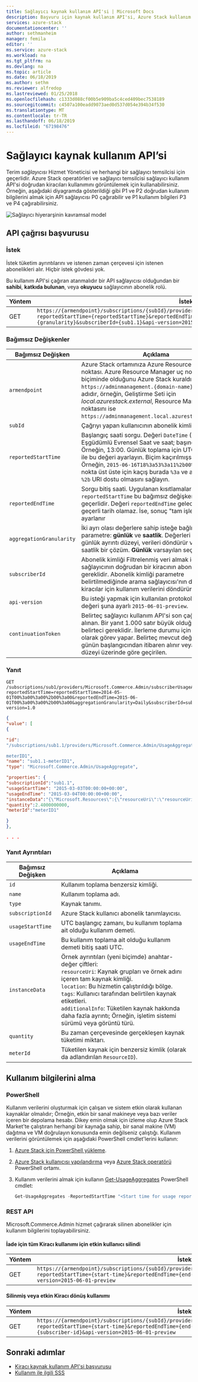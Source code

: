 ```yaml
---
title: Sağlayıcı kaynak kullanım API'si | Microsoft Docs
description: Başvuru için kaynak kullanım API'si, Azure Stack kullanım bilgilerini alır.
services: azure-stack
documentationcenter: ''
author: sethmanheim
manager: femila
editor: ''
ms.service: azure-stack
ms.workload: na
ms.tgt_pltfrm: na
ms.devlang: na
ms.topic: article
ms.date: 06/18/2019
ms.author: sethm
ms.reviewer: alfredop
ms.lastreviewed: 01/25/2018
ms.openlocfilehash: c1333d088cf00b5e909ba5c4ced409bec7538189
ms.sourcegitcommit: c4507a100eadd9073aed0d537d054e394b34f530
ms.translationtype: MT
ms.contentlocale: tr-TR
ms.lasthandoff: 06/18/2019
ms.locfileid: "67198476"
---
```

# <a name="provider-resource-usage-api"></a>Sağlayıcı kaynak kullanım API’si

Terim *sağlayıcısı* Hizmet Yöneticisi ve herhangi bir sağlayıcı temsilcisi için geçerlidir. Azure Stack operatörleri ve sağlayıcı temsilcisi sağlayıcı kullanım API'si doğrudan kiracıları kullanımını görüntülemek için kullanabilirsiniz. Örneğin, aşağıdaki diyagramda gösterildiği gibi P1 ve P2 doğrudan kullanım bilgilerini almak için API sağlayıcısı P0 çağırabilir ve P1 kullanım bilgileri P3 ve P4 çağırabilirsiniz.

![Sağlayıcı hiyerarşinin kavramsal model](media/azure-stack-provider-resource-api/image1.png)

## <a name="api-call-reference"></a>API çağrısı başvurusu

### <a name="request"></a>İstek

İstek tüketim ayrıntılarını ve istenen zaman çerçevesi için istenen abonelikleri alır. Hiçbir istek gövdesi yok.

Bu kullanım API'si çağıran atanmalıdır bir API sağlayıcısı olduğundan bir **sahibi**, **katkıda bulunan**, veya **okuyucu** sağlayıcının abonelik rolü.

| Yöntem | İstek URI'si |
| --- | --- |
| GET |`https://{armendpoint}/subscriptions/{subId}/providers/Microsoft.Commerce.Admin/subscriberUsageAggregates?reportedStartTime={reportedStartTime}&reportedEndTime={reportedEndTime}&aggregationGranularity={granularity}&subscriberId={sub1.1}&api-version=2015-06-01-preview&continuationToken={token-value}` |

### <a name="arguments"></a>Bağımsız Değişkenler

| Bağımsız Değişken | Açıklama |
| --- | --- |
| `armendpoint` |Azure Stack ortamınıza Azure Resource Manager uç noktası. Azure Resource Manager uç nokta adı biçiminde olduğunu Azure Stack kuraldır `https://adminmanagement.{domain-name}`. Etki alanı adıdır, örneğin, Geliştirme Seti için *local.azurestack.external*, Resource Manager uç noktasını ise `https://adminmanagement.local.azurestack.external`. |
| `subId` |Çağrıyı yapan kullanıcının abonelik kimliği. |
| `reportedStartTime` |Başlangıç saati sorgu. Değeri `DateTime` (UTC) Eşgüdümlü Evrensel Saat ve saat; başında olmalıdır. Örneğin, 13:00. Günlük toplama için UTC gece yarısı ile bu değeri ayarlayın. Biçim kaçırılmışsa ISO 8601; Örneğin, `2015-06-16T18%3a53%3a11%2b00%3a00Z`, iki nokta üst üste için kaçış burada `%3a` ve artı için kaçış `%2b` URI dostu olmasını sağlayın. |
| `reportedEndTime` |Sorgu bitiş saati. Uygulanan kısıtlamaları `reportedStartTime` bu bağımsız değişken için de geçerlidir. Değeri `reportedEndTime` gelecekte ya da geçerli tarih olamaz. İse, sonuç "tam işleme yok." ayarlanır |
| `aggregationGranularity` |İki ayrı olası değerlere sahip isteğe bağlı bir parametre: **günlük** ve **saatlik**. Değerleri Öner gibi günlük ayrıntı düzeyi, verileri döndürür ve diğeri ise saatlik bir çözüm. **Günlük** varsayılan seçenektir. |
| `subscriberId` |Abonelik kimliği Filtrelenmiş veri almak için sağlayıcının doğrudan bir kiracının abonelik kimliği gereklidir. Abonelik kimliği parametre belirtilmediğinde arama sağlayıcısı'nın doğrudan kiracılar için kullanım verilerini döndürür. |
| `api-version` |Bu isteği yapmak için kullanılan protokol sürümü. Bu değeri şuna ayarlı `2015-06-01-preview`. |
| `continuationToken` |Belirteç sağlayıcı kullanım API'si son çağrısından alınan. Bir yanıt 1.000 satır büyük olduğunda bu belirteci gereklidir. İlerleme durumu için bir yer işareti olarak görev yapar. Belirteç mevcut değilse, verileri günün başlangıcından itibaren alınır veya saat ayrıntı düzeyi üzerinde göre geçirilen. |

### <a name="response"></a>Yanıt

```http
GET
/subscriptions/sub1/providers/Microsoft.Commerce.Admin/subscriberUsageAggregates?reportedStartTime=reportedStartTime=2014-05-01T00%3a00%3a00%2b00%3a00&reportedEndTime=2015-06-01T00%3a00%3a00%2b00%3a00&aggregationGranularity=Daily&subscriberId=sub1.1&api-version=1.0
```

```json
{
"value": [
{

"id":
"/subscriptions/sub1.1/providers/Microsoft.Commerce.Admin/UsageAggregate/sub1.1-

meterID1",
"name": "sub1.1-meterID1",
"type": "Microsoft.Commerce.Admin/UsageAggregate",

"properties": {
"subscriptionId":"sub1.1",
"usageStartTime": "2015-03-03T00:00:00+00:00",
"usageEndTime": "2015-03-04T00:00:00+00:00",
"instanceData":"{\"Microsoft.Resources\":{\"resourceUri\":\"resourceUri1\",\"location\":\"Alaska\",\"tags\":null,\"additionalInfo\":null}}",
"quantity":2.4000000000,
"meterId":"meterID1"

}
},

. . .
```

### <a name="response-details"></a>Yanıt Ayrıntıları

| Bağımsız Değişken | Açıklama |
| --- | --- |
|`id` |Kullanım toplama benzersiz kimliği. |
|`name` |Kullanım toplama adı. |
|`type` |Kaynak tanımı. |
|`subscriptionId` |Azure Stack kullanıcı abonelik tanımlayıcısı. |
|`usageStartTime`|UTC başlangıç zamanı, bu kullanım toplama ait olduğu kullanım demeti.|
|`usageEndTime`|Bu kullanım toplama ait olduğu kullanım demeti bitiş saati UTC. |
|`instanceData` |Örnek ayrıntıları (yeni biçimde) anahtar-değer çiftleri:<br> `resourceUri`: Kaynak grupları ve örnek adını içeren tam kaynak kimliği. <br> `location`: Bu hizmetin çalıştırıldığı bölge. <br> `tags`: Kullanıcı tarafından belirtilen kaynak etiketleri. <br> `additionalInfo`: Tüketilen kaynak hakkında daha fazla ayrıntı; Örneğin, işletim sistemi sürümü veya görüntü türü. |
|`quantity`|Bu zaman çerçevesinde gerçekleşen kaynak tüketimi miktarı. |
|`meterId` |Tüketilen kaynak için benzersiz kimlik (olarak da adlandırılan `ResourceID`). |

## <a name="retrieve-usage-information"></a>Kullanım bilgilerini alma

### <a name="powershell"></a>PowerShell

Kullanım verilerini oluşturmak için çalışan ve sistem etkin olarak kullanan kaynaklar olmalıdır; Örneğin, etkin bir sanal makineye veya bazı veriler içeren bir depolama hesabı. Dikey emin olmak için izleme olup Azure Stack Market'te çalıştıran herhangi bir kaynağa sahip, bir sanal makine (VM) dağıtma ve VM doğrulayın konusunda emin değilseniz çalıştığı. Kullanım verilerini görüntülemek için aşağıdaki PowerShell cmdlet'lerini kullanın:

1. [Azure Stack için PowerShell yükleme](azure-stack-powershell-install.md).
2. [Azure Stack kullanıcısı yapılandırma](../user/azure-stack-powershell-configure-user.md) veya [Azure Stack operatörü](azure-stack-powershell-configure-admin.md) PowerShell ortamı.
3. Kullanım verilerini almak için kullanın [Get-UsageAggregates](/powershell/module/azurerm.usageaggregates/get-usageaggregates) PowerShell cmdlet:

   ```powershell
   Get-UsageAggregates -ReportedStartTime "<Start time for usage reporting>" -ReportedEndTime "<end time for usage reporting>" -AggregationGranularity <Hourly or Daily>
   ```

### <a name="rest-api"></a>REST API

Microsoft.Commerce.Admin hizmet çağırarak silinen abonelikler için kullanım bilgilerini toplayabilirsiniz.

#### <a name="return-all-tenant-usage-for-deleted-for-active-users"></a>İade için tüm Kiracı kullanımı için etkin kullanıcı silindi

| Yöntem | İstek URI'si |
| --- | --- |
| GET | `https://{armendpoint}/subscriptions/{subId}/providersMicrosoft.Commerce.Admin/subscriberUsageAggregates?reportedStartTime={start-time}&reportedEndTime={end-endtime}&aggregationGranularity=Hourly&api-version=2015-06-01-preview` |

#### <a name="return-usage-for-deleted-or-active-tenant"></a>Silinmiş veya etkin Kiracı dönüş kullanımı

| Yöntem | İstek URI'si |
| --- | --- |
| GET |`https://{armendpoint}/subscriptions/{subId}/providersMicrosoft.Commerce.Admin/subscriberUsageAggregates?reportedStartTime={start-time}&reportedEndTime={end-endtime}&aggregationGranularity=Hourly&subscriberId={subscriber-id}&api-version=2015-06-01-preview` |

## <a name="next-steps"></a>Sonraki adımlar

- [Kiracı kaynak kullanım API'si başvurusu](azure-stack-tenant-resource-usage-api.md)
- [Kullanım ile ilgili SSS](azure-stack-usage-related-faq.md)

